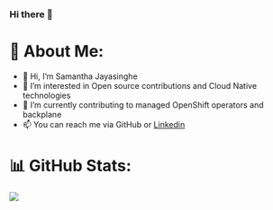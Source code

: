### Hi there 👋

# 💫 About Me:
- 👋 Hi, I’m Samantha Jayasinghe
- 👀 I’m interested in Open source contributions and Cloud Native technologies  
- 🌱 I’m currently contributing to managed OpenShift operators and backplane 
- 📫 You can reach me via GitHub or [Linkedin](https://www.linkedin.com/in/samanthatec/)

# 📊 GitHub Stats:
![](https://github-readme-stats.vercel.app/api?username=samanthajayasinghe&theme=tokyonight&hide_border=false&include_all_commits=false&count_private=false)

<!---
samanthajayasinghe/samanthajayasinghe is a ✨ special ✨ repository because its `README.md` (this file) appears on your GitHub profile.
You can click the Preview link to take a look at your changes.
--->
